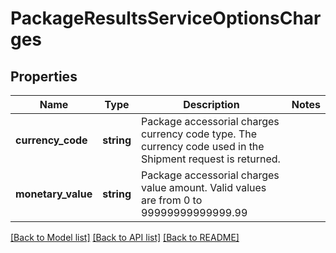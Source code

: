 # PackageResultsServiceOptionsCharges

## Properties
Name | Type | Description | Notes
------------ | ------------- | ------------- | -------------
**currency_code** | **string** | Package accessorial charges currency code type. The currency code used in the Shipment request is returned. | 
**monetary_value** | **string** | Package accessorial charges value amount.  Valid values are from 0 to 99999999999999.99 | 

[[Back to Model list]](../../README.md#documentation-for-models) [[Back to API list]](../../README.md#documentation-for-api-endpoints) [[Back to README]](../../README.md)

